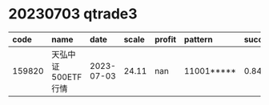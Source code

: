 
# 20230703 qtrade3
 | code | name | date | scale | profit | pattern | success_rate | success_cnt | fund_cnt | 
 | :----- | :----- | :----- | :----- | :----- | :----- | :----- | :----- | :----- | 
 | 159820 | 天弘中证500ETF行情 | 2023-07-03 | 24.11 | nan | 11001***** | 0.8421052631578947 | 16 | 19 | 
